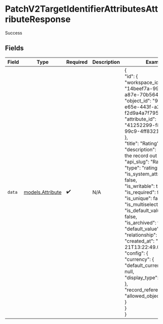 # PatchV2TargetIdentifierAttributesAttributeResponse

Success


## Fields

| Field                                                                                                                                                                                                                                                                                                                                                                                                                                                                                                                                                                                                                                                                                                     | Type                                                                                                                                                                                                                                                                                                                                                                                                                                                                                                                                                                                                                                                                                                      | Required                                                                                                                                                                                                                                                                                                                                                                                                                                                                                                                                                                                                                                                                                                  | Description                                                                                                                                                                                                                                                                                                                                                                                                                                                                                                                                                                                                                                                                                               | Example                                                                                                                                                                                                                                                                                                                                                                                                                                                                                                                                                                                                                                                                                                   |
| --------------------------------------------------------------------------------------------------------------------------------------------------------------------------------------------------------------------------------------------------------------------------------------------------------------------------------------------------------------------------------------------------------------------------------------------------------------------------------------------------------------------------------------------------------------------------------------------------------------------------------------------------------------------------------------------------------- | --------------------------------------------------------------------------------------------------------------------------------------------------------------------------------------------------------------------------------------------------------------------------------------------------------------------------------------------------------------------------------------------------------------------------------------------------------------------------------------------------------------------------------------------------------------------------------------------------------------------------------------------------------------------------------------------------------- | --------------------------------------------------------------------------------------------------------------------------------------------------------------------------------------------------------------------------------------------------------------------------------------------------------------------------------------------------------------------------------------------------------------------------------------------------------------------------------------------------------------------------------------------------------------------------------------------------------------------------------------------------------------------------------------------------------- | --------------------------------------------------------------------------------------------------------------------------------------------------------------------------------------------------------------------------------------------------------------------------------------------------------------------------------------------------------------------------------------------------------------------------------------------------------------------------------------------------------------------------------------------------------------------------------------------------------------------------------------------------------------------------------------------------------- | --------------------------------------------------------------------------------------------------------------------------------------------------------------------------------------------------------------------------------------------------------------------------------------------------------------------------------------------------------------------------------------------------------------------------------------------------------------------------------------------------------------------------------------------------------------------------------------------------------------------------------------------------------------------------------------------------------- |
| `data`                                                                                                                                                                                                                                                                                                                                                                                                                                                                                                                                                                                                                                                                                                    | [models.Attribute](../models/attribute.md)                                                                                                                                                                                                                                                                                                                                                                                                                                                                                                                                                                                                                                                                | :heavy_check_mark:                                                                                                                                                                                                                                                                                                                                                                                                                                                                                                                                                                                                                                                                                        | N/A                                                                                                                                                                                                                                                                                                                                                                                                                                                                                                                                                                                                                                                                                                       | {<br/>"id": {<br/>"workspace_id": "14beef7a-99f7-4534-a87e-70b564330a4c",<br/>"object_id": "97052eb9-e65e-443f-a297-f2d9a4a7f795",<br/>"attribute_id": "41252299-f8c7-4b5e-99c9-4ff8321d2f96"<br/>},<br/>"title": "Rating",<br/>"description": "Rating of the record out of 5",<br/>"api_slug": "Rating",<br/>"type": "rating",<br/>"is_system_attribute": false,<br/>"is_writable": true,<br/>"is_required": false,<br/>"is_unique": false,<br/>"is_multiselect": false,<br/>"is_default_value_enabled": false,<br/>"is_archived": false,<br/>"default_value": null,<br/>"relationship": null,<br/>"created_at": "2021-11-21T13:22:49.061Z",<br/>"config": {<br/>"currency": {<br/>"default_currency_code": null,<br/>"display_type": null<br/>},<br/>"record_reference": {<br/>"allowed_object_ids": null<br/>}<br/>}<br/>} |